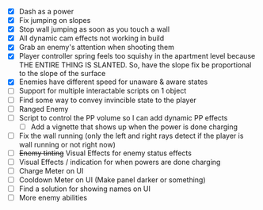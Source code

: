 
- [x] Dash as a power
- [x] Fix jumping on slopes
- [x] Stop wall jumping as soon as you touch a wall
- [x] All dynamic cam effects not working in build
- [x] Grab an enemy's attention when shooting them
- [x] Player controller spring feels too squishy in the apartment level because THE ENTIRE THING IS SLANTED. So, have the slope fix be proportional to the slope of the surface
- [x] Enemies have different speed for unaware & aware states
- [ ] Support for multiple interactable scripts on 1 object
- [ ] Find some way to convey invincible state to the player
- [ ] Ranged Enemy
- [ ] Script to control the PP volume so I can add dynamic PP effects
	- [ ] Add a vignette that shows up when the power is done charging
- [ ] Fix the wall running (only the left and right rays detect if the player is wall running or not right now)
- [ ] ~~Enemy tinting~~ Visual Effects for enemy status effects
- [ ] Visual Effects / indication for when powers are done charging
- [ ] Charge Meter on UI
- [ ] Cooldown Meter on UI (Make panel darker or something)
- [ ] Find a solution for showing names on UI
- [ ] More enemy abilities
